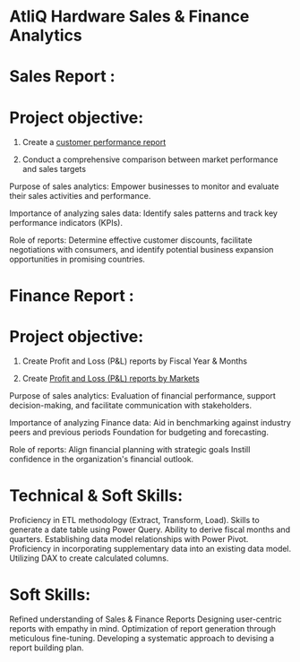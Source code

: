 # AtliQ Hardware Sales & Finance Analytics

# Sales Report :
# Project objective:

1. Create a [customer performance report](https://github.com/Mavrick0798/Atliq_Hardware_Sales-Finance-Analytics/blob/d229ac752e14bb9c99a45f0049a27272bc60e3aa/AtliQ%20Hardwares%20Sales_report.pdf) 

2. Conduct a comprehensive comparison between market performance and sales targets

Purpose of sales analytics: Empower businesses to monitor and evaluate their sales activities and performance.

Importance of analyzing sales data: Identify sales patterns and track key performance indicators (KPIs).

Role of reports: Determine effective customer discounts, facilitate negotiations with consumers, and identify potential business expansion opportunities in promising countries.

# Finance Report :
# Project objective:

1. Create Profit and Loss (P&L) reports by Fiscal Year & Months

2. Create [Profit and Loss (P&L) reports by Markets](https://github.com/Mavrick0798/Atliq_Hardware_Sales-Finance-Analytics/blob/main/Atliq_Finance_P&L%20by_GM.pdf)

Purpose of sales analytics: Evaluation of financial performance, support decision-making, and facilitate communication with stakeholders.

Importance of analyzing Finance data: Aid in benchmarking against industry peers and previous periods Foundation for budgeting and forecasting.

Role of reports: Align financial planning with strategic goals Instill confidence in the organization's financial outlook.

# Technical & Soft Skills:
 Proficiency in ETL methodology (Extract, Transform, Load).
 Skills to generate a date table using Power Query.
 Ability to derive fiscal months and quarters.
 Establishing data model relationships with Power Pivot.
 Proficiency in incorporating supplementary data into an existing data model.
 Utilizing DAX to create calculated columns.
# Soft Skills:
 Refined understanding of Sales & Finance Reports
 Designing user-centric reports with empathy in mind.
 Optimization of report generation through meticulous fine-tuning.
 Developing a systematic approach to devising a report building plan.
